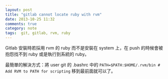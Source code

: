 ```yaml
---
layout: post
title: "gitlab cannot locate ruby with rvm"
date: 2013-10-25 11:32
comments: true
category: note
tags:  git, gitlab, rvm, ruby 
---
```


Gitlab 安裝時若採用 rvm 的 ruby 而不是安裝在 system 上，在 push 的時候會被抱怨找不到 ruby 或是執行到系統的 ruby。

最簡單的解決方式：將 user git 的 .bashrc 中的 `PATH=$PATH:$HOME/.rvm/bin # Add RVM to PATH for scripting` 移到最前面就可以了。

